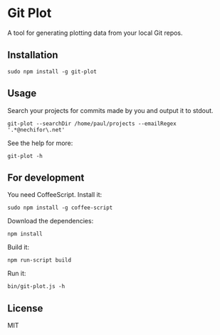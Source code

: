 # Git Plot

A tool for generating plotting data from your local Git repos.

## Installation

    sudo npm install -g git-plot

## Usage

Search your projects for commits made by you and output it to stdout.

    git-plot --searchDir /home/paul/projects --emailRegex '.*@nechifor\.net'

See the help for more:

    git-plot -h

## For development

You need CoffeeScript. Install it:

    sudo npm install -g coffee-script

Download the dependencies:

    npm install

Build it:

    npm run-script build

Run it:

    bin/git-plot.js -h

## License

MIT

